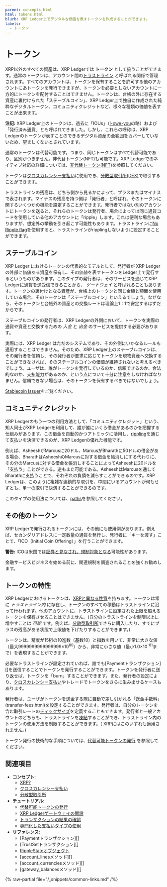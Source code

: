 ```yaml
---
parent: concepts.html
html: tokens.html
blurb: XRP Ledger上でデジタルな価値を表すトークンを作成することができます。
labels:
  - トークン
---
```

# トークン

XRP以外のすべての資産は、XRP Ledgerでは **トークン** として扱うことができます。通常のトークンは、アカウント間の[トラストライン](fungible-tokens/index.md) と呼ばれる関係で管理されます。すべてのアカウントは、トークンを保有することを許可する他のアカウントにあトークンを発行できますが、トークンを必要としないアカウントに一方的にトークンを配付することはできません。トークンは、台帳の外に存在する資産に裏付けられた「ステーブルコイン」、XRP Ledger上で独自に作成された純粋なデジタルトークン、コミュニティクレジットなど、様々な種類の価値を表すことが出来ます。

**注記:** XRP Ledger上のトークンは、過去に「IOUs」（[I-owe-you](https://en.wikipedia.org/wiki/IOU)の略）および「発行済み通貨」とも呼ばれてきました。しかし、これらの呼称は、XRP Ledgerのトークンが表すことのできるデジタル資産の全範囲をカバーしていないため、望ましくないとされています。<!-- STYLE_OVERRIDE: ious -->

通常のトークンは代替可能です。つまり、同じトークンはすべて代替可能であり、区別がつきません。非代替トークン(NFT)も可能です。XRP Ledgerでのネイティブ対応の詳細については、[非代替トークン(NFT)](nfts/index.md)を参照してください。

トークンは[クロスカレンシー支払い](../payment-types/cross-currency-payments.md)に使用でき、[分散型取引所(DEX)](decentralized-exchange/index.md)で取引することができます。

トラストラインの残高は、どちら側から見るかによって、プラスまたはマイナスで表されます。マイナスの残高を持つ側は「発行者」と呼ばれ、そのトークンに関するいくつかの機能を設定することができます。発行者ではない別のアカウントにトークンを送ると、それらのトークンは発行者、場合によっては同じ通貨コードを使用している他のアカウントに「ripple」します。これは便利な場合もありますが、想定外の挙動を引き起こす可能性もあります。トラストラインに[No Ripple flag](fungible-tokens/rippling.md)を使用すると、トラストラインがripplingしないように設定することができます。

## ステーブルコイン

XRP Ledger におけるトークンの代表的なモデルとして、発行者が XRP Ledgerの外部に価値ある資産を保有し、その価値を表すトークンをLedger上で発行するというものがあります。このタイプの発行者は、そのサービスを通じてXRP Ledgerに通貨を送受信できることから、 _ゲートウェイ_ と呼ばれることもあります。トークンの裏付けとなる資産が、台帳上のトークンと同じ金額と額面を使用している場合、そのトークンは「ステーブルコイン」といえるでしょう。なぜなら、そのトークンと台帳外の資産との交換レートは理論上1：1で安定するはずだからです。

ステーブルコインの発行者は、XRP Ledgerの外側において、トークンを実際の通貨や資産と交換するための _入金_ と _出金_ のサービスを提供する必要があります。

実際には、XRP Ledger はただのシステムであり、その外側にいかなるルールも適用することはできません。そのため、XRP Ledger上のステーブルコインは、その発行者を信頼し、その発行者が要求に応じてトークンを現物資産へ交換することができなければ、そのステーブルコインの価値が維持されないと考えるべきでしょう。ユーザは、誰がトークンを発行しているのか、信頼できるのか、合法的なのか、支払能力があるのか、という点について十分に注意をしなければなりません。信頼できない場合は、そのトークンを保有するべきではないでしょう。

[Stablecoin Issuer](../../use-cases/tokenization/stablecoin-issuer.md)をご覧ください。

## コミュニティクレジット

XRP Ledgerのもう一つの利用方法として、「コミュニティクレジット」という、知人同士がXRP Ledgerを利用して、誰が誰にいくら借金があるのかを把握する仕組みがあります。この借金を自動的かつアトミックに活用し、[rippling](fungible-tokens/rippling.md)を通じて支払いを決済できるのが、XRP Ledgerの優れた機能です。

例えば、AsheeshがMarcusに20ドル、MarcusがBharathに50ドルの借金がある場合、BharathはAsheeshのMarcusに対する借金を帳消しにする代わりに、その分のMarcusに対する借金を帳消しすることによってAsheeshに20ドルを「支払う」ことができる。逆もまた可能である。AsheeshはMarcusを通してBharathに支払うことで、それぞれの負債を減らすことができるのです。XRP Ledgerは、このように複雑な連鎖的な取引を、中間にいるアカウントが何もせずとも、単一の取引で決済することができるのです。

このタイプの使用法については、[paths](fungible-tokens/paths.md)を参照してください。<!--{# TODO: コミュニティクレジットのもっと例示的なページへのリンクができるといいですね。#}-->

## その他のトークン

XRP Ledgerで発行されるトークンには、その他にも使用例があります。例えば、セカンダリアドレスに一定数量の通貨を発行し、発行者に「キーを渡す」ことで、「ICO（Initial Coin Offering）」を行うことができます。

**警告:** ICOは米国では[証券と見なされ、規制対象となる](https://www.sec.gov/oiea/investor-alerts-and-bulletins/ib_coinofferings)可能性があります。

金融サービスビジネスを始める前に、関連規制を調査されることを強くお勧めします。

## トークンの特性

XRP Ledgerにおけるトークンは、[XRPと異なる性質](../../references/protocol/data-types/currency-formats.md#comparison)を持ちます。トークンは常に _トラストライン内_ に存在し、トークンのすべての移動はトラストラインに沿って行われます。他のアカウントに、トラストラインに設定された上限を超えるトークンを保有させることはできません。(自分のトラストラインを制限以上に増やすことは _可能_ です。例えば、[分散型取引所](decentralized-exchange/index.md)でさらに購入したり、すでにプラスの残高がある状態で上限値を下げたりすることができます。)

トークンは、精度が15桁の10進数（基数10）と指数を用いて、非常に大きな値（最大9999999999999999×10<sup>80</sup>）から、非常に小さな値（最小1.0×10<sup>-81</sup>まで）を表現することができます。

必要なトラストラインが設定されていれば、誰でも[Paymentトランザクション][]を送信することでトークンを発行することができます。トークンを発行者に送り返せば、トークンを「burn」することができます。また、発行者の設定により、[クロスカレンシー支払い](../payment-types/cross-currency-payments.md)やトレードでトークンをさらに生み出せるケースもあります。

発行者は、ユーザがトークンを送金する際に自動で差し引かれる「送金手数料」(transfer-fees.html)を設定することができます。発行者は、自分のトークンを含む取引レートの[ティックサイズ](decentralized-exchange/ticksize.md)を定義することもできます。発行者と一般アカウントのどちらも、トラストラインを[凍結](fungible-tokens/freezes.md)することができ、トラストライン内のトークンの使用方法を制限することができます。( XRPにはこのいずれも適用されません。)

トークン発行の技術的な手順については、[代替可能トークンの発行](../../tutorials/use-tokens/issue-a-fungible-token.md) を参照してください。

## 関連項目

- **コンセプト:**
  - [XRP?](../../introduction/what-is-xrp.md)
  - [クロスカレンシー支払い](../payment-types/cross-currency-payments.md)
  - [分散型取引所](decentralized-exchange/index.md)
- **チュートリアル:**
  - [代替可能トークンの発行](../../tutorials/use-tokens/issue-a-fungible-token.md)
  - [XRP Ledgerゲートウェイの開設](../../use-cases/tokenization/stablecoin-issuer.md)
  - [トランザクションの結果の確認](../transactions/finality-of-results/look-up-transaction-results.md)
  - [専門化した支払いタイプの使用](../../tutorials/tasks/use-specialized-payment-types/index.md)
- **リファレンス:**
  - [Paymentトランザクション][]
  - [TrustSetトランザクション][]
  - [RippleStateオブジェクト](../../references/protocol/ledger-data/ledger-entry-types/ripplestate.md)
  - [account_linesメソッド][]
  - [account_currenciesメソッド][]
  - [gateway_balancesメソッド][]

{% raw-partial file="/_snippets/common-links.md" /%}
